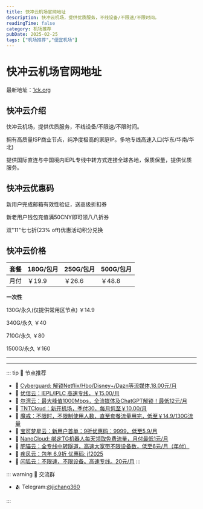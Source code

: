 ```yaml
---
title: 快冲云机场官网地址
description: 快冲云机场，提供优质服务，不线设备/不限速/不限时间。
readingTime: false
category: 机场推荐
pubDate: 2025-02-25
tags: ["机场推荐","便宜机场"]
---
```


# 快冲云机场官网地址

最新地址：[1ck.org](https://a.suola.link/youxinyun)

## 快冲云介绍

快冲云机场，提供优质服务，不线设备/不限速/不限时间。

拥有高质量ISP商业节点，纯净度极高的家庭IP。多地专线高速入口(华东/华南/华北)

提供国际直连与中国境内IEPL专线中转方式连接全球各地，保质保量，提供优质服务。

## 快冲云优惠码

新用户完成邮箱有效性验证，送高级折扣券

新老用户钱包充值满50CNY即可领八八折券

双"11"七七折(23% off)优惠活动积分兑换

## 快冲云价格

|套餐|180G/包月|250G/包月|500G/包月|
|----|----|----|----|
|月付|￥19.9|￥26.6|￥48.8|

**一次性**

130G/永久(仅提供常用区节点) ￥14.9

340G/永久 ￥40

710G/永久 ￥80

1500G/永久 ￥160

---------
---------

::: tip 🎉 节点推荐
- 🚀 [Cyberguard: 解锁Netflix/Hbo/Disney+/Dazn等流媒体,18.00元/月](https://www.cyberguard.best/#/register?code=XsreC0T5)<br>
- 🚀 [优信云：IEPL/IPLC 高速专线，￥15.00/月](https://www.优信云.com/#/register?code=JRtE5uIV)<br>
- 🚀 [尔湾云：最大峰值1000Mbps，全流媒体及ChatGPT解锁！最低12元/月](https://erwan6.net/auth/register?code=BoObCd)<br>
- 🚀 [TNTCloud：新开机场，季付30，每月低至￥10.00/月](https://haibing822.tntvipaff.cc/#/register?code=GtjJVgml)<br>
- 🚀 [魔戒：不限时，不限制使用人数，直至套餐流量用完，低至￥14.9/130G流量](https://mojie.app/#/register?code=sSdtPtLo)<br>
- 🚀 [宝可梦星云：新用户首单：9折优惠码：9999，低至5.9/月 ](https://love.521pokemon.com/register?code=56ERkkxp)<br>
- 🚀 [NanoCloud: 绑定TG机器人每天领取免费流量，月付最低1元/月](https://edu.uodoo.bid/auth/register?code=JMiOQDHf)<br>
- 🚀 [肥猫云：全专线中转隧道，高速大宽带不限设备数，低至6元/月（年付）](https://fchb1188.fcvipaff.cc/register?aff=X1vZd2wf)<br>
- 🚀 [疾风云：包年 6.9折 优惠码: jf2025](https://homes.tr25.cn?code=ReCm)<br>
- 🚀 [闪狐云：不限速，不限设备。高速专线。20元/月](https://inv02.ffaff.cc/register?aff=WQApz2pv)
:::

::: warning  💬 交流群

- 🫂 Telegram:[@jichang360](https://t.me/jichang360)

:::
